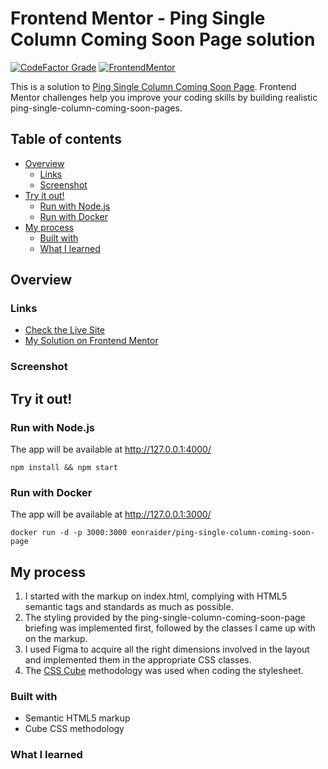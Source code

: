 # Frontend Mentor - Ping Single Column Coming Soon Page solution

[![CodeFactor Grade](https://img.shields.io/codefactor/grade/github/EONRaider/ping-single-column-coming-soon-page?label=CodeFactor&logo=codefactor&style=flat-square)](https://www.codefactor.io/repository/github/eonraider/ping-single-column-coming-soon-page)
[![FrontendMentor](https://img.shields.io/badge/FrontendMentor-EONRaider-blue?style=flat-square)](https://www.frontendmentor.io/profile/EONRaider)

This is a solution to [Ping Single Column Coming Soon Page](). Frontend Mentor challenges help you
improve your coding skills by building realistic ping-single-column-coming-soon-pages.

## Table of contents

- [Overview](#overview)
    - [Links](#links)
    - [Screenshot](#screenshot)
- [Try it out!](#try-it-out)
    - [Run with Node.js](#run-with-nodejs)
    - [Run with Docker](#run-with-docker)
- [My process](#my-process)
    - [Built with](#built-with)
    - [What I learned](#what-i-learned)

## Overview

### Links

- [Check the Live Site](https://eonraider-ping-page.netlify.app/)
- [My Solution on Frontend Mentor]()

### Screenshot

## Try it out!

### Run with Node.js

The app will be available at http://127.0.0.1:4000/

```shell
npm install && npm start
```

### Run with Docker

The app will be available at http://127.0.0.1:3000/

```shell
docker run -d -p 3000:3000 eonraider/ping-single-column-coming-soon-page
```

## My process

1. I started with the markup on index.html, complying with HTML5 semantic tags and standards as much as possible.
2. The styling provided by the ping-single-column-coming-soon-page briefing was implemented first, followed by the classes I came up with on the
   markup.
3. I used Figma to acquire all the right dimensions involved in the layout and implemented them in the appropriate CSS
   classes.
4. The [CSS Cube](https://cube.fyi/) methodology was used when coding the stylesheet.

### Built with

- Semantic HTML5 markup
- Cube CSS methodology

### What I learned
